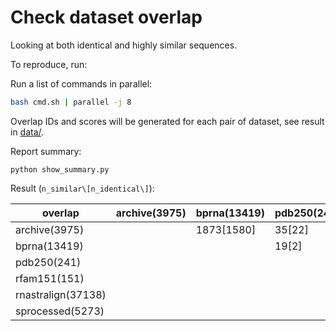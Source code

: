 # Check dataset overlap

Looking at both identical and highly similar sequences.


To reproduce, run:

Run a list of commands in parallel:

```bash
bash cmd.sh | parallel -j 8
```

Overlap IDs and scores will be generated for each pair of dataset, see result in [data/](data/).

Report summary:

```
python show_summary.py
```


Result (`n_similar\[n_identical\]`):


| overlap            | archive(3975) | bprna(13419) | pdb250(241) | rfam151(151) | rnastralign(37138) | sprocessed(5273) |
|--------------------|---------------|--------------|-------------|--------------|--------------------|------------------|
| archive(3975)      |               | 1873[1580]   | 35[22]      | 15[10]       | 13940[3796]        | 2029[1266]       |
| bprna(13419)       |               |              | 19[2]       | 120[60]      | 2000[1310]         | 1066[636]        |
| pdb250(241)        |               |              |             | 1[0]         | 55[22]             | 92[32]           |
| rfam151(151)       |               |              |             |              | 14[8]              | 6[2]             |
| rnastralign(37138) |               |              |             |              |                    | 1438[574]        |
| sprocessed(5273)   |               |              |             |              |                    |                  |



